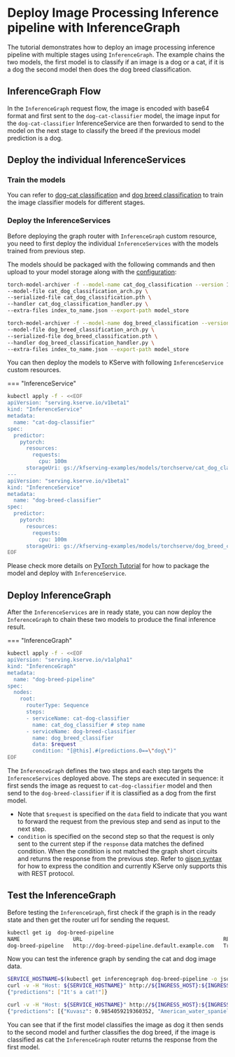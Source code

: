# Deploy Image Processing Inference pipeline with InferenceGraph

The tutorial demonstrates how to deploy an image processing inference pipeline with multiple stages using `InferenceGraph`.
The example chains the two models, the first model is to classify if an image is a dog or a cat, if it is a dog the second model then does
the dog breed classification.

## InferenceGraph Flow
In the `InferenceGraph` request flow, the image is encoded with base64 format and first sent to the `dog-cat-classifier` model,
the image input for the `dog-cat-classifier` InferenceService are then forwarded to send to the model on the next stage
to classify the breed if the previous model prediction is a dog.

## Deploy the individual InferenceServices

### Train the models
You can refer to [dog-cat classification](https://github.com/pytorch/serve/blob/master/examples/Workflows/dog_breed_classification/cat_dog_classification.ipynb)
and [dog breed classification](https://github.com/pytorch/serve/blob/master/examples/Workflows/dog_breed_classification/dog_breed_classification.ipynb) to train
the image classifier models for different stages.

### Deploy the InferenceServices
Before deploying the graph router with `InferenceGraph` custom resource, you need to first deploy the individual `InferenceServices`
with the models trained from previous step.

The models should be packaged with the following commands and then upload to your model storage along with the [configuration](./config/config.properties):
```bash
torch-model-archiver -f --model-name cat_dog_classification --version 1.0 \
--model-file cat_dog_classification_arch.py \
--serialized-file cat_dog_classification.pth \
--handler cat_dog_classification_handler.py \
--extra-files index_to_name.json --export-path model_store

torch-model-archiver -f --model-name dog_breed_classification --version 1.0 \
--model-file dog_breed_classification_arch.py \
--serialized-file dog_breed_classification.pth \
--handler dog_breed_classification_handler.py \
--extra-files index_to_name.json --export-path model_store
```

You can then deploy the models to KServe with following `InferenceService` custom resources.

=== "InferenceService"
```bash
kubectl apply -f - <<EOF
apiVersion: "serving.kserve.io/v1beta1"
kind: "InferenceService"
metadata:
  name: "cat-dog-classifier"
spec:
  predictor:
    pytorch:
      resources:
        requests:
          cpu: 100m
      storageUri: gs://kfserving-examples/models/torchserve/cat_dog_classification
---
apiVersion: "serving.kserve.io/v1beta1"
kind: "InferenceService"
metadata:
  name: "dog-breed-classifier"
spec:
  predictor:
    pytorch:
      resources:
        requests:
          cpu: 100m
      storageUri: gs://kfserving-examples/models/torchserve/dog_breed_classification
EOF
```

Please check more details on [PyTorch Tutorial](../../../modelserving/v1beta1/torchserve/README.md) for how to package the model and deploy
with `InferenceService`.

## Deploy InferenceGraph
After the `InferenceServices` are in ready state, you can now deploy the `InferenceGraph` to chain these two models to produce the final inference result.

=== "InferenceGraph"
```bash
kubectl apply -f - <<EOF
apiVersion: "serving.kserve.io/v1alpha1"
kind: "InferenceGraph"
metadata:
  name: "dog-breed-pipeline"
spec:
  nodes:
    root:
      routerType: Sequence
      steps:
      - serviceName: cat-dog-classifier
        name: cat_dog_classifier # step name
      - serviceName: dog-breed-classifier
        name: dog_breed_classifier
        data: $request
        condition: "[@this].#(predictions.0==\"dog\")"
EOF
```

The `InferenceGraph` defines the two steps and each step targets the `InferenceServices` deployed above. The steps
are executed in sequence: it first sends the image as request to `cat-dog-classifier` model and then send to the
`dog-breed-classifier` if it is classified as a dog from the first model.

* Note that `$request` is specified on the `data` field to indicate that you want to forward the request from the previous step and send as input to the next step.
* `condition` is specified on the second step so that the request is only sent to the current step if the `response` data matches the defined condition.
  When the condition is not matched the graph short circuits and returns the response from the previous step. Refer to [gjson syntax](https://github.com/tidwall/gjson/blob/master/SYNTAX.md)
  for how to express the condition and currently KServe only supports this with REST protocol.

## Test the InferenceGraph
Before testing the `InferenceGraph`, first check if the graph is in the ready state and then get the router url for sending the request.
```bash
kubectl get ig  dog-breed-pipeline
NAME                 URL                                             READY   AGE
dog-breed-pipeline   http://dog-breed-pipeline.default.example.com   True    17h
```

Now you can test the inference graph by sending the cat and dog image data.
```bash
SERVICE_HOSTNAME=$(kubectl get inferencegraph dog-breed-pipeline -o jsonpath='{.status.url}' | cut -d "/" -f 3)
curl -v -H "Host: ${SERVICE_HOSTNAME}" http://${INGRESS_HOST}:${INGRESS_PORT} -d @./cat.json
{"predictions": ["It's a cat!"]}

curl -v -H "Host: ${SERVICE_HOSTNAME}" http://${INGRESS_HOST}:${INGRESS_PORT} -d @./dog.json
{"predictions": [{"Kuvasz": 0.9854059219360352, "American_water_spaniel": 0.006928909569978714, "Glen_of_imaal_terrier": 0.004635687451809645, "Manchester_terrier": 0.0011041086399927735, "American_eskimo_dog": 0.0003261661622673273}]}
```
You can see that if the first model classifies the image as dog it then sends to the second model and further classifies the dog breed,
if the image is classified as cat the `InferenceGraph` router returns the response from the first model.

